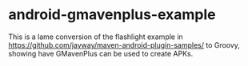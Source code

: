 android-gmavenplus-example
==========================

This is a lame conversion of the flashlight example in https://github.com/jayway/maven-android-plugin-samples/ to Groovy, showing have GMavenPlus can be used to create APKs.
